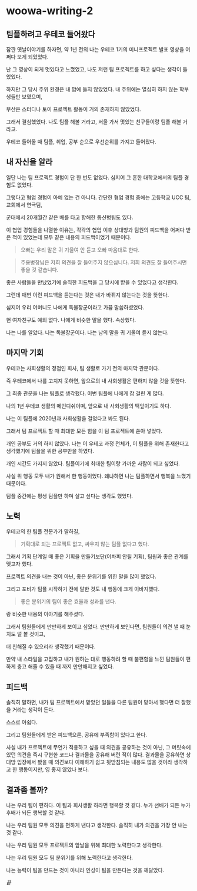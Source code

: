 # woowa-writing-2

## 팀플하려고 우테코 들어왔다

잠깐 옛날이야기를 하자면, 약 1년 전의 나는 우테코 1기의 미니프로젝트 발표 영상을 어쩌다 보게 되었었다.

난 그 영상이 되게 멋있다고 느꼈었고, 나도 저런 팀 프로젝트를 하고 싶다는 생각이 들었었다.

하지만 그 당시 주위 환경은 내 맘에 들지 않았었다. 내 주위에는 열심히 하지 않는 학부생들만 보였으며,

부산은 스터디나 토이 프로젝트 활동이 거의 존재하지 않았었다.

그래서 결심했었다. 나도 팀플 해볼 거라고, 서울 가서 멋있는 친구들이랑 팀플 해볼 거라고.

우테코 들어올 때 팀플, 취업, 공부 순으로 우선순위를 가지고 들어왔다.

## 내 자신을 알라

일단 나는 팀 프로젝트 경험이 단 한 번도 없었다. 심지어 그 흔한 대학교에서의 팀플 경험도 없었다.

그렇다고 협업 경험이 아예 없는 건 아니다. 간단한 협업 경험 중에는 고등학교 UCC 팀, 교회에서 연극팀,

군대에서 20개월간 같은 배를 타고 항해한 통신병팀도 있다.

이 협업 경험들을 나열한 이유는, 각각의 협업 이후 상대방과 팀원의 피드백을 어쩌다 받은 적이 있었는데 모두 같은 내용의 피드백이었기 때문이다.

> 오빠는 우리 말은 귀 기울여 안 듣고 오빠 마음대로 한다.

> 주용병장님은 저희 의견을 잘 들어주지 않으십니다. 저희 의견도 잘 들어주시면 좋을 것 같습니다.

좋은 사람들을 만났었기에 솔직한 피드백을 그 당시에 받을 수 있었다고 생각한다.

그런데 매번 이런 피드백을 듣는다는 것은 내가 바뀌지 않는다는 것을 뜻한다.

심지어 우리 어머니도 나에게 독불장군이라고 가끔 말씀하셨었다.

현 여자친구도 예외 없다. 나에게 비슷한 말을 했다. 속상했다.

나는 나를 알았다. 나는 독불장군이다. 나는 남의 말을 귀 기울여 듣지 않는다.

## 마지막 기회

우테코는 사회생활의 정점인 회사, 팀 생활로 가기 전의 마지막 관문이다.

즉 우테코에서 나를 고치지 못하면, 앞으로의 내 사회생활은 편하지 않을 것을 뜻한다.

그 최종 관문을 나는 팀플로 생각했다. 이번 팀플에 나에게 참 걸린 게 많다.

나의 1년 우테코 생활의 메인디쉬이며, 앞으로 내 사회생활의 떡잎이기도 하다.

나는 이 팀플에 2020년과 사회생활을 걸었다고 봐도 된다.

그래서 팀 프로젝트 할 때 최대한 모든 힘을 이 팀 프로젝트에 쏟아 넣었다.

개인 공부도 거의 하지 않았다. 나는 이 우테코 과정 전체가, 이 팀플을 위해 존재한다고 생각했기에 팀플을 위한 공부만을 하였다.

개인 시간도 가지지 않았다. 팀플이기에 최대한 팀이랑 가까운 사람이 되고 싶었다.

사실 위 행동 모두 내가 원해서 한 행동이었다. 왜냐하면 나는 팀플하면서 행복을 느꼈기 때문이다.

팀플 중간에는 평생 팀플만 하며 살고 싶다는 생각도 했었다.

## 노력

우테코의 한 팀플 전문가가 말하길,

> 기획대로 되는 프로젝트 없고, 싸우지 않는 팀플 없다고 했다.

그래서 기획 단계일 때 좋은 기획을 만들기보단(어차피 안될 기획), 팀원과 좋은 관계를 맺고자 했다.

프로젝트 의견을 내는 것이 아닌, 좋은 분위기를 위한 말을 많이 했었다.

그리고 포비가 팀플 시작하기 전에 말한 것도 내 행동에 크게 이바지했다.

> 좋은 분위기의 팀이 좋은 효율과 성과를 낸다.

랑 비슷한 내용의 이야기를 해주셨다.

그래서 팀원들에게 만만하게 보이고 싶었다. 만만하게 보인다면, 팀원들이 의견 낼 때 눈치도 덜 볼 것이고,

더 친해질 수 있으리라 생각했기 때문이다.

만약 내 스타일을 고집하고 내가 원하는 대로 행동하려 할 때 불편함을 느낀 팀원들이 편하게 충고 해줄 수 있을 때 까지 만만해지고 싶었다.

## 피드백

솔직히 말하면, 내가 팀 프로젝트에서 맡았던 일들을 다른 팀원이 맡아서 했다면 더 잘했을 거라는 생각이 든다.

스스로 아쉽다.

그리고 팀원들에게 받은 피드백으론, 공유에 부족함이 있다고 한다.

사실 내가 프로젝트에 무언가 적용하고 싶을 때 의견을 공유하는 것이 아닌, 그 머릿속에 있던 의견을 즉시 구현한 코드나 결과물을 공유해 버린 적이 많다. 결과물을 공유하면 상대방 입장에서 봤을 때 의견보다 이해하기 쉽고 뒷받침되는 내용도 많을 것이라 생각하고 한 행동이지만, 영 좋지 않았나 보다.

## 결과좀 볼까?

나는 우리 팀이 편하다. 이 팀과 회사생활 하라면 행복할 것 같다. 누가 선배가 되든 누가 후배가 되든 행복할 것 같다.

나는 우리 팀원 모두 의견을 편하게 낸다고 생각한다. 솔직히 내가 의견을 가장 안 내는 것 같다.

나는 우리 팀원 모두 프로젝트의 앞날을 위해 최대한 노력한다고 생각한다.

나는 우리 팀원 모두 팀 분위기를 위해 노력한다고 생각한다.

나는 능력이 팀을 만드는 것이 아니라 인성이 팀을 만든다는 것을 깨달았다.

*끝*